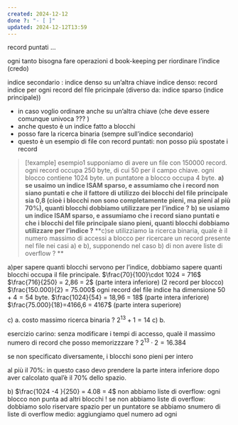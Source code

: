 ```yaml
---
created: 2024-12-12
done ?: "- [ ]"
updated: 2024-12-12T13:59
---
```

record puntati …

ogni tanto bisogna fare operazioni d book-keeping per riordinare l’indice (credo)

indice secondario : indice denso su un’altra chiave
indice denso: record indice per ogni record del file pricinpale (diverso da: indice sparso (indice principale))
- in caso voglio ordinare anche su un’altra chiave (che deve essere comunque univoca ??? )
- anche questo è un indice fatto a blocchi
- posso fare la ricerca binaria (sempre sull’indice secondario)
- questo è un esempio di file con record puntati: non posso più spostate i record
>[!example] esempio1
supponiamo di avere un file con 150000 record. ogni record occupa 250 byte, di cui 50 per il campo chiave. ogni blocco contiene 1024 byte. un puntatore a blocco occupa 4 byte.
**a) se usaimo un indice ISAM sparso, e assumiamo che i record non siano puntati e che il fattore di utilizzo dei blocchi del file principale sia 0,8 (cioè i blocchi non sono completamente pieni, ma pieni al più 70%), quanti blocchi dobbiamo utilizzare per l’indice ?**
**b) se usiamo un indice ISAM sparso, e assumiamo che i record siano puntati e che i blocchi del file principale siano pieni, quanti blocchi dobbiamo utilizzare per l’indice ?**
**c)se utilizziamo la ricerca binaria, quale è il numero massimo di accessi a blocco per ricercare un record presente nel file nei casi a) e b), supponendo nel caso b) di non avere liste di overflow ? **

a)per sapere quanti blocchi servono per l’indice, dobbiamo sapere quanti blocchi occupa il file principale. 
$\frac{70}{100}\cdot 1024 = 716$
$\frac{716}{250} = 2,86 = 2$ (parte intera inferiore) (2 record per blocco)
$\frac{150.000}{2} = 75.000$
ogni record del file indice ha dimensione $50 + 4 = 54$ byte.
$\frac{1024}{54} = 18,96 = 18$ (parte intera inferiore)
$\frac{75.000}{18}=4166,6 = 4167$ (parte intera superiore)

c) a. costo massimo ricerca binaria  ? $2^{13} + 1 = 14$
c) b.

esercizio carino: senza modificare i tempi di accesso, qualè il massimo numero di record che posso memorizzzare ?
$2^{13} \cdot 2 = 16.384$

se non specificato diversamente, i blocchi sono pieni per intero

al più il 70%: in questo caso devo prendere la parte intera inferiore dopo aver calcolato qual’è il 70% dello spazio.


b) 
$\frac{1024 -4 }{250} = 4.08 = 4$ 
non abbiamo liste di overflow: ogni blocco non punta ad altri blocchi !
se non abbiamo liste di overflow: dobbiamo solo riservare spazio per un puntatore
se abbiamo snumero di liste di overflow medio: aggiungiamo quel numero ad ogni 

